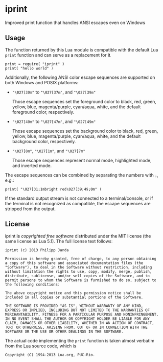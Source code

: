 #                               iprint                               #

Improved print function that handles ANSI escapes even on Windows


##                               Usage                              ##

The function returned by this Lua module is compatible with the
default Lua `print` function and can serve as a replacement for it.

    print = require( "iprint" )
    print( "hello world" )

Additionally, the following ANSI color escape sequences are supported
on both Windows and POSIX platforms:

*   `"\027[30m"` to `"\027[37m"`, and `"\027[39m"`

    Those escape sequences set the foreground color to black, red,
    green, yellow, blue, magenta/purple, cyan/aqua, white, and the
    default foreground color, respectively.

*   `"\027[40m"` to `"\027[47m"`, and `"\027[49m"`

    Those escape sequences set the background color to black, red,
    green, yellow, blue, magenta/purple, cyan/aqua, white, and the
    default background color, respectively.

*   `"\027[0m"`, `"\027[1m"`, and `"\027[7m"`

    Those escape sequences represent normal mode, highlighted mode,
    and inverted mode.

The escape sequences can be combined by separating the numbers with
`;`, e.g.:

    print( "\027[31;1mbright red\027[39;49;0m" )

If the standard output stream is not connected to a terminal/console,
or if the terminal is not recognized as compatible, the escape
sequences are stripped from the output.


##                              License                             ##

iprint is *copyrighted free software* distributed under the MIT
license (the same license as Lua 5.1). The full license text follows:

    iprint (c) 2013 Philipp Janda

    Permission is hereby granted, free of charge, to any person obtaining
    a copy of this software and associated documentation files (the
    "Software"), to deal in the Software without restriction, including
    without limitation the rights to use, copy, modify, merge, publish,
    distribute, sublicense, and/or sell copies of the Software, and to
    permit persons to whom the Software is furnished to do so, subject to
    the following conditions:

    The above copyright notice and this permission notice shall be
    included in all copies or substantial portions of the Software.

    THE SOFTWARE IS PROVIDED "AS IS", WITHOUT WARRANTY OF ANY KIND,
    EXPRESS OR IMPLIED, INCLUDING BUT NOT LIMITED TO THE WARRANTIES OF
    MERCHANTABILITY, FITNESS FOR A PARTICULAR PURPOSE AND NONINFRINGEMENT.
    IN NO EVENT SHALL THE AUTHOR OR COPYRIGHT HOLDER BE LIABLE FOR ANY
    CLAIM, DAMAGES OR OTHER LIABILITY, WHETHER IN AN ACTION OF CONTRACT,
    TORT OR OTHERWISE, ARISING FROM, OUT OF OR IN CONNECTION WITH THE
    SOFTWARE OR THE USE OR OTHER DEALINGS IN THE SOFTWARE.

The actual code implementing the `print` function is taken almost
verbatim from the [Lua][1] source code, which is

    Copyright (C) 1994-2013 Lua.org, PUC-Rio.

  [1]:  http://www.lua.org/

